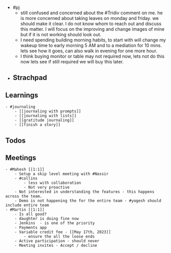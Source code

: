 - #pj
	- still confused and concerned about the #Tridiv comment on me. he is more concerned about taking leaves on monday and friday. we should make it clear. I do not know whom to reach out and discuss this matter. I will focus on the improving and change images of mine but if it is not working should look out.
	- I need spending building morning habits, to start with will change my wakeup time to early morning 5 AM and to a mediation for 10 mins. lets see how it goes, can also walk in evening for one more hour.
	- I think buying monitor or table may not required now, lets not do this now lets see if still required we will buy this later.
- ## Strachpad
## Learnings
	- #journaling
		- [[journaling with prompts]]
		- [[journaling with lists]]
		- [[gratitude journaling]]
		- [[finish a story]]
## Todos
## Meetings
	- #Mahesh [[1:1]]
		- Setup a skip level meeting with #Nassir
		- #collins
			- less with collaboration
			- Not very proactive
		- Not interested in understanding the features - this happens across the team.
		- Demo is not happening the for the entire team - #yogesh should include entire team
	- #Martin [[1:1]]
		- Is all good?
		- daughter is doing fine now
		- Jenkins  - is one of the priority
		- Payments app
		- Variable credit fee - [[May 17th, 2023]]
			- ensure the all the loose ends
		- Active participation - should never
		- Meeting invites - Accept / decline